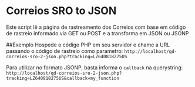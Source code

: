 Correios SRO to JSON
====================

Este script lê a página de rastreamento dos Correios com base em código de rastreio informado via GET ou POST e a transforma em JSON ou JSONP


##Exemplo
Hospede o código PHP em seu servidor e chame a URL passando o código de rastreio como parametro:
`http://localhost/qd-correios-sro-2-json.php?tracking=LZ640818275US`

Para utilizar no formato JSONP, basta informa o `callback` na querystring:
`http://localhost/qd-correios-sro-2-json.php?tracking=LZ640818275US&callback=my_function`